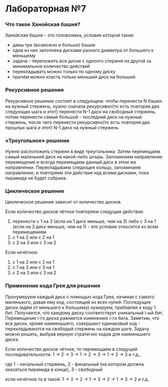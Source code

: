 # Лабораторная №7

### Что такое Ханойская башня?

Ханойская башня - это головолмка, условия которой такие:
- даны три (возможно и больше) башни
- одна из них заполнена дисками разного диаметра от большего к меньшему
- задача - переложить все диски с одноого стержня на другой за минимальное количество действий
- перекладывать можно только по одному диску
- причём можно класть только меньший диск на больший

### Рекурсивное решение

Рекурсивное решение состоит в следующем:
чтобы перенести N башен на нужный стержень, нужно сначала рекурсивно(то есть повторяя два следующих шага и этот) перенести N-1 диск на свободный стержень, потом перенести самый большой - последний диск на нужный стержень, после чего перенести рекурсивно(то есть повторяя два прошлых шага и этот) N-1 диск на нужный стержень

### «Треугольное» решение

Нужно расположить стержни в виде треугольника. Затем перемещаем самый маленький диск на какой-либо штырь. Запоминаем направление перемещения и всегда перемещаем данный диск в этом же направлении. Перекладываем следющее кольцо, запоминаем направление, и повторяем эти действия над всеми дисками, пока пирамида не будет собрана.

### Циклическое решение

Циклическое решение зависит от количество дисков.

Если количество дисков чётное повторяем следущие действия:
1. перенести с 1 на 3 (если на 1 диск меньше, чем на 3) либо с 3 на 1 (если на 3 диск меньше, чем на 1) - это условие относится ко всем перемещениям
2. с 1 на 2 или с 2 на 1
3. с 2 на 3 или с 3 на 2

Если нечётное:

1. с 1 на 2 или с 2 на 1
2. с 1 на 3 или с 3 на 1
3. с 2 на 3 или с 3 на 2

### Применение кода Грея для решения
Пронумеруем каждый диск с помощью кода Грея, начиная с самого маленького, давая ему код, состоящий из всех нулей. Последущие диски (идём от меньшего к большему) нумеруем, прибавляя к коду 1 бит. Получается, что каждому диску соответствует уникальный i-ый бит. Перемещение i-го диска равняется изменению i-го бита. Заметим, что все диски, кроме наименьшего, совершают одинаковый ход - перекладываются на свободый стержень на каждом шаге. Задачу можно решить, выбрав верную стратегию ходов для наименьшего диска. 

Если количество дисков чётное, то перемещаем в следущей последовательности:
 1 -> 2 -> 3 -> 1 -> 2 -> 3 -> 1 -> 2 -> 3 и т.д.,
 
 где 1 - начальный стержень, 2 - финальный (на котором должна оказаться пирамида в конце), 3 - свободный

если нечётное то в такой:
 1 -> 3 -> 2 -> 1 -> 3 -> 2 -> 1 -> 3 -> 2 и т.д.